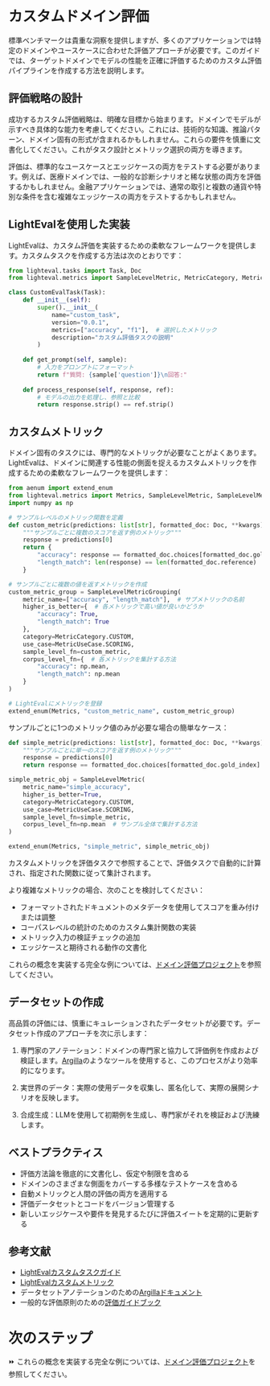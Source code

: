 # カスタムドメイン評価

標準ベンチマークは貴重な洞察を提供しますが、多くのアプリケーションでは特定のドメインやユースケースに合わせた評価アプローチが必要です。このガイドでは、ターゲットドメインでモデルの性能を正確に評価するためのカスタム評価パイプラインを作成する方法を説明します。

## 評価戦略の設計

成功するカスタム評価戦略は、明確な目標から始まります。ドメインでモデルが示すべき具体的な能力を考慮してください。これには、技術的な知識、推論パターン、ドメイン固有の形式が含まれるかもしれません。これらの要件を慎重に文書化してください。これがタスク設計とメトリック選択の両方を導きます。

評価は、標準的なユースケースとエッジケースの両方をテストする必要があります。例えば、医療ドメインでは、一般的な診断シナリオと稀な状態の両方を評価するかもしれません。金融アプリケーションでは、通常の取引と複数の通貨や特別な条件を含む複雑なエッジケースの両方をテストするかもしれません。

## LightEvalを使用した実装

LightEvalは、カスタム評価を実装するための柔軟なフレームワークを提供します。カスタムタスクを作成する方法は次のとおりです：

```python
from lighteval.tasks import Task, Doc
from lighteval.metrics import SampleLevelMetric, MetricCategory, MetricUseCase

class CustomEvalTask(Task):
    def __init__(self):
        super().__init__(
            name="custom_task",
            version="0.0.1",
            metrics=["accuracy", "f1"],  # 選択したメトリック
            description="カスタム評価タスクの説明"
        )
    
    def get_prompt(self, sample):
        # 入力をプロンプトにフォーマット
        return f"質問: {sample['question']}\n回答:"
    
    def process_response(self, response, ref):
        # モデルの出力を処理し、参照と比較
        return response.strip() == ref.strip()
```

## カスタムメトリック

ドメイン固有のタスクには、専門的なメトリックが必要なことがよくあります。LightEvalは、ドメインに関連する性能の側面を捉えるカスタムメトリックを作成するための柔軟なフレームワークを提供します：

```python
from aenum import extend_enum
from lighteval.metrics import Metrics, SampleLevelMetric, SampleLevelMetricGrouping
import numpy as np

# サンプルレベルのメトリック関数を定義
def custom_metric(predictions: list[str], formatted_doc: Doc, **kwargs) -> dict:
    """サンプルごとに複数のスコアを返す例のメトリック"""
    response = predictions[0]
    return {
        "accuracy": response == formatted_doc.choices[formatted_doc.gold_index],
        "length_match": len(response) == len(formatted_doc.reference)
    }

# サンプルごとに複数の値を返すメトリックを作成
custom_metric_group = SampleLevelMetricGrouping(
    metric_name=["accuracy", "length_match"],  # サブメトリックの名前
    higher_is_better={  # 各メトリックで高い値が良いかどうか
        "accuracy": True,
        "length_match": True
    },
    category=MetricCategory.CUSTOM,
    use_case=MetricUseCase.SCORING,
    sample_level_fn=custom_metric,
    corpus_level_fn={  # 各メトリックを集計する方法
        "accuracy": np.mean,
        "length_match": np.mean
    }
)

# LightEvalにメトリックを登録
extend_enum(Metrics, "custom_metric_name", custom_metric_group)
```

サンプルごとに1つのメトリック値のみが必要な場合の簡単なケース：

```python
def simple_metric(predictions: list[str], formatted_doc: Doc, **kwargs) -> bool:
    """サンプルごとに単一のスコアを返す例のメトリック"""
    response = predictions[0]
    return response == formatted_doc.choices[formatted_doc.gold_index]

simple_metric_obj = SampleLevelMetric(
    metric_name="simple_accuracy",
    higher_is_better=True,
    category=MetricCategory.CUSTOM,
    use_case=MetricUseCase.SCORING,
    sample_level_fn=simple_metric,
    corpus_level_fn=np.mean  # サンプル全体で集計する方法
)

extend_enum(Metrics, "simple_metric", simple_metric_obj)
```

カスタムメトリックを評価タスクで参照することで、評価タスクで自動的に計算され、指定された関数に従って集計されます。

より複雑なメトリックの場合、次のことを検討してください：
- フォーマットされたドキュメントのメタデータを使用してスコアを重み付けまたは調整
- コーパスレベルの統計のためのカスタム集計関数の実装
- メトリック入力の検証チェックの追加
- エッジケースと期待される動作の文書化

これらの概念を実装する完全な例については、[ドメイン評価プロジェクト](./project/README.md)を参照してください。

## データセットの作成

高品質の評価には、慎重にキュレーションされたデータセットが必要です。データセット作成のアプローチを次に示します：

1. 専門家のアノテーション：ドメインの専門家と協力して評価例を作成および検証します。[Argilla](https://github.com/argilla-io/argilla)のようなツールを使用すると、このプロセスがより効率的になります。

2. 実世界のデータ：実際の使用データを収集し、匿名化して、実際の展開シナリオを反映します。

3. 合成生成：LLMを使用して初期例を生成し、専門家がそれを検証および洗練します。

## ベストプラクティス

- 評価方法論を徹底的に文書化し、仮定や制限を含める
- ドメインのさまざまな側面をカバーする多様なテストケースを含める
- 自動メトリックと人間の評価の両方を適用する
- 評価データセットとコードをバージョン管理する
- 新しいエッジケースや要件を発見するたびに評価スイートを定期的に更新する

## 参考文献

- [LightEvalカスタムタスクガイド](https://github.com/huggingface/lighteval/wiki/Adding-a-Custom-Task)
- [LightEvalカスタムメトリック](https://github.com/huggingface/lighteval/wiki/Adding-a-New-Metric)
- データセットアノテーションのための[Argillaドキュメント](https://docs.argilla.io)
- 一般的な評価原則のための[評価ガイドブック](https://github.com/huggingface/evaluation-guidebook)

# 次のステップ

⏩ これらの概念を実装する完全な例については、[ドメイン評価プロジェクト](./project/README.md)を参照してください。
